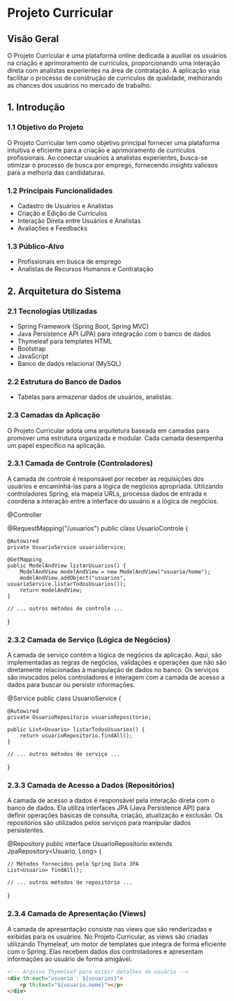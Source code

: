 # Projeto Curricular

## Visão Geral

O Projeto Curricular é uma plataforma online dedicada a auxiliar os usuários na criação e aprimoramento de currículos, proporcionando uma interação direta com analistas experientes na área de contratação. A aplicação visa facilitar o processo de construção de currículos de qualidade, melhorando as chances dos usuários no mercado de trabalho.

## 1. Introdução

### 1.1 Objetivo do Projeto

O Projeto Curricular tem como objetivo principal fornecer uma plataforma intuitiva e eficiente para a criação e aprimoramento de currículos profissionais. Ao conectar usuários a analistas experientes, busca-se otimizar o processo de busca por emprego, fornecendo insights valiosos para a melhoria das candidaturas.

### 1.2 Principais Funcionalidades

- Cadastro de Usuários e Analistas
- Criação e Edição de Currículos
- Interação Direta entre Usuários e Analistas
- Avaliações e Feedbacks

### 1.3 Público-Alvo

- Profissionais em busca de emprego
- Analistas de Recursos Humanos e Contratação

## 2. Arquitetura do Sistema

### 2.1 Tecnologias Utilizadas

- Spring Framework (Spring Boot, Spring MVC)
- Java Persistence API (JPA) para integração com o banco de dados
- Thymeleaf para templates HTML
- Bootstrap
- JavaScript
- Banco de dados relacional (MySQL)

### 2.2 Estrutura do Banco de Dados

- Tabelas para armazenar dados de usuários, analistas.

### 2.3 Camadas da Aplicação

O Projeto Curricular adota uma arquitetura baseada em camadas para promover uma estrutura organizada e modular. Cada camada desempenha um papel específico na aplicação.

### 2.3.1 Camada de Controle (Controladores)
A camada de controle é responsável por receber as requisições dos usuários e encaminhá-las para a lógica de negócios apropriada. Utilizando controladores Spring, ela mapeia URLs, processa dados de entrada e coordena a interação entre a interface do usuário e a lógica de negócios.
 
@Controller

@RequestMapping("/usuarios")
public class UsuarioControle {

    @Autowired
    private UsuarioService usuarioService;

    @GetMapping
    public ModelAndView listarUsuarios() {
        ModelAndView modelAndView = new ModelAndView("usuario/home");
        modelAndView.addObject("usuarios", usuarioService.listarTodosUsuarios());
        return modelAndView;
    }
    
    // ... outros métodos de controle ...
}
### 2.3.2 Camada de Serviço (Lógica de Negócios)
A camada de serviço contém a lógica de negócios da aplicação. Aqui, são implementadas as regras de negócios, validações e operações que não são diretamente relacionadas à manipulação de dados no banco. Os serviços são invocados pelos controladores e interagem com a camada de acesso a dados para buscar ou persistir informações.

@Service
public class UsuarioService {

    @Autowired
    private UsuarioRepositorio usuarioRepositorio;

    public List<Usuario> listarTodosUsuarios() {
        return usuarioRepositorio.findAll();
    }

    // ... outros métodos de serviço ...
}

### 2.3.3 Camada de Acesso a Dados (Repositórios)
A camada de acesso a dados é responsável pela interação direta com o banco de dados. Ela utiliza interfaces JPA (Java Persistence API) para definir operações básicas de consulta, criação, atualização e exclusão. Os repositórios são utilizados pelos serviços para manipular dados persistentes.

@Repository
public interface UsuarioRepositorio extends JpaRepository<Usuario, Long> {

    // Métodos fornecidos pelo Spring Data JPA
    List<Usuario> findAll();
    
    // ... outros métodos de repositório ...
}

### 2.3.4 Camada de Apresentação (Views)
A camada de apresentação consiste nas views que são renderizadas e exibidas para os usuários. No Projeto Curricular, as views são criadas utilizando Thymeleaf, um motor de templates que integra de forma eficiente com o Spring. Elas recebem dados dos controladores e apresentam informações ao usuário de forma amigável.

```html
<!-- Arquivo Thymeleaf para exibir detalhes do usuário -->
<div th:each="usuario : ${usuarios}">
    <p th:text="${usuario.nome}"></p>
</div>

